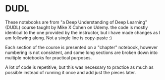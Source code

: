# DUDL

These notebooks are from "a Deep Understanding of Deep Learning" (DUDL) course taught by Mike X Cohen on Udemy. the code is mostly identical to the one provided by the instructor, but i have made changes as I am following along. Not a single line is copy-paste :)

Each section of the course is presented on a "chapter" notebook, however numbering is not consistent, and some long sections are broken down into multiple notebooks for practical purposes. 

A lot of code is repetitive, but this was necessary to practice as much as possible instead of running it once and add just the pieces later.
